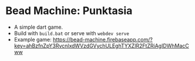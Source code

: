 # Bead Machine: Punktasia

 - A simple dart game.
 - Build with `build.bat` or serve with `webdev serve`
 - Example game: https://bead-machine.firebaseapp.com/?key=ahBzfnZpY3RvcnlxdWVzdGVychULEghTYXZlR2FtZRiAgIDWhMacCww
